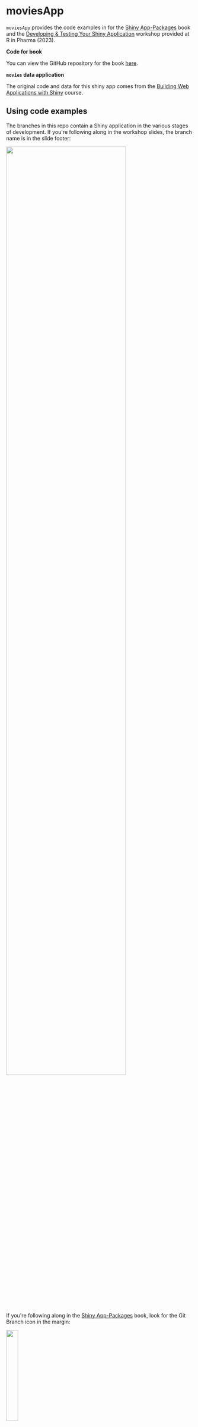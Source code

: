 # moviesApp

`moviesApp` provides the code examples in for the [Shiny App-Packages](https://mjfrigaard.github.io/shinyap/) book and the [Developing & Testing Your Shiny Application](https://mjfrigaard.github.io/dev-test-shiny/) workshop provided at R in Pharma (2023).

**Code for book**

You can view the GitHub repository for the book [here](https://github.com/mjfrigaard/shinyap).

**`movies` data application**

The original code and data for this shiny app comes from the [Building Web Applications with Shiny](https://rstudio-education.github.io/shiny-course/) course.

## Using code examples

The branches in this repo contain a Shiny application in the various stages of development. If you're following along in the workshop slides, the branch name is in the slide footer:

<div>

<p href="Workshop slide">

<img src="https://mjfrigaard.github.io/dev-test-shiny/img/slide_03_proj-app.png" width="80%" align="middle"/>

</p>

</div>

If you're following along in the [Shiny App-Packages](https://mjfrigaard.github.io/shinyap/) book, look for the Git Branch icon in the margin:

<div>

<p href="Git branch icon">

<img src="https://raw.githubusercontent.com/mjfrigaard/shinyap/main/images/new_branch_ico.png" width="25%" align="middle"/>

</p>

</div>

You can change the branch in the IDE in the **Git** pane.

<div>

<p href="Follow along in the branches">

<img src="https://mjfrigaard.github.io/dev-test-shiny/img/cloud_branches.gif" width="100%" align="middle"/>

</p>

</div>

Or use the terminal

``` bash
git checkout <branch_name>
```

------------------------------------------------------------------------

# Branches

View all the branches/versions of application in the [`moviesApp` branches](https://github.com/mjfrigaard/moviesApp/branches/all).

## `02_movies-app`

The [`02_movies-app`](https://github.com/mjfrigaard/moviesApp/tree/02_movies-app) branch of `moviesApp` includes the code for the movie review data (from the [Building Web Applications with Shiny](https://rstudio-education.github.io/shiny-course/) course) in `app.R`.

```
├── README.md
├── app.R
├── movies.RData
├── moviesApp.Rproj
└── utils.R

1 directory, 5 files
```